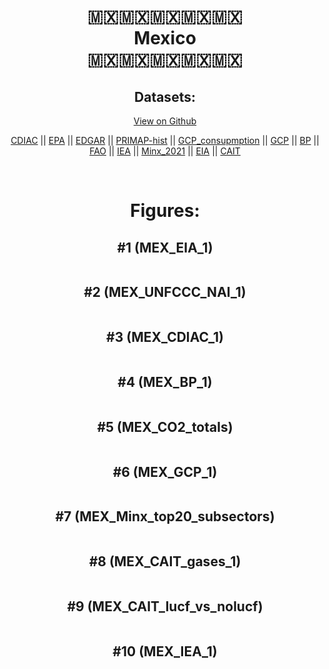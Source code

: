 
<center>
<h1 align="center">
🇲🇽🇲🇽🇲🇽🇲🇽🇲🇽
<br>
Mexico
<br>
🇲🇽🇲🇽🇲🇽🇲🇽🇲🇽
</h1>
<h2>Datasets:</h2>
<p><a href="https://github.com/dquintani/GreenhouseData/tree/master/country_data/MEX_Mexico/data">View on Github</a>
<br></p><p><a href="data/MEX_CDIAC.csv">CDIAC</a> || <a href="data/MEX_EPA.csv">EPA</a> || <a href="data/MEX_EDGAR.csv">EDGAR</a> || <a href="data/MEX_PRIMAP-hist.csv">PRIMAP-hist</a> || <a href="data/MEX_GCP_consupmption.csv">GCP_consupmption</a> || <a href="data/MEX_GCP.csv">GCP</a> || <a href="data/MEX_BP.csv">BP</a> || <a href="data/MEX_FAO.csv">FAO</a> || <a href="data/MEX_IEA.csv">IEA</a> || <a href="data/MEX_Minx_2021.csv">Minx_2021</a> || <a href="data/MEX_EIA.csv">EIA</a> || <a href="data/MEX_CAIT.csv">CAIT</a></p><p><br></p>
<h1>Figures:</h1><h2>#1 (MEX_EIA_1)</h2>
<p><img alt="" src="figures/MEX_EIA_1.png" /></p><h2>#2 (MEX_UNFCCC_NAI_1)</h2>
<p><img alt="" src="figures/MEX_UNFCCC_NAI_1.png" /></p><h2>#3 (MEX_CDIAC_1)</h2>
<p><img alt="" src="figures/MEX_CDIAC_1.png" /></p><h2>#4 (MEX_BP_1)</h2>
<p><img alt="" src="figures/MEX_BP_1.png" /></p><h2>#5 (MEX_CO2_totals)</h2>
<p><img alt="" src="figures/MEX_CO2_totals.png" /></p><h2>#6 (MEX_GCP_1)</h2>
<p><img alt="" src="figures/MEX_GCP_1.png" /></p><h2>#7 (MEX_Minx_top20_subsectors)</h2>
<p><img alt="" src="figures/MEX_Minx_top20_subsectors.png" /></p><h2>#8 (MEX_CAIT_gases_1)</h2>
<p><img alt="" src="figures/MEX_CAIT_gases_1.png" /></p><h2>#9 (MEX_CAIT_lucf_vs_nolucf)</h2>
<p><img alt="" src="figures/MEX_CAIT_lucf_vs_nolucf.png" /></p><h2>#10 (MEX_IEA_1)</h2>
<p><img alt="" src="figures/MEX_IEA_1.png" /></p>